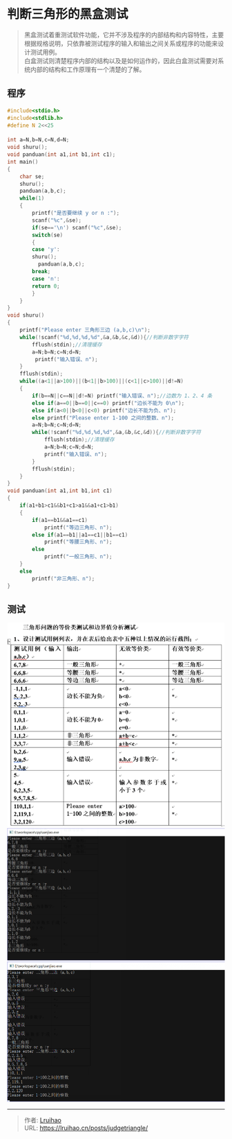 # 判断三角形的黑盒测试

> 黑盒测试着重测试软件功能，它并不涉及程序的内部结构和内容特性，主要根据规格说明，只依靠被测试程序的输入和输出之间关系或程序的功能来设计测试用例。  
白盒测试则清楚程序内部的结构以及是如何运作的，因此白盒测试需要对系统内部的结构和工作原理有一个清楚的了解。

<!--more-->
## 程序

```cpp
#include<stdio.h>
#include<stdlib.h>
#define N 2<<25

int a=N,b=N,c=N,d=N;
void shuru();
void panduan(int a1,int b1,int c1);
int main()
{
    char se;
    shuru();
    panduan(a,b,c);
    while(1)
    {
        printf("是否要继续 y or n :");
        scanf("%c",&se);
        if(se=='\n') scanf("%c",&se);
        switch(se)
        {
        case 'y':
        shuru();
    	  panduan(a,b,c);
        break;
        case 'n':
        return 0;
        }
    }
}
void shuru()
{
    printf("Please enter 三角形三边 (a,b,c)\n");
    while(!scanf("%d,%d,%d,%d",&a,&b,&c,&d)){//判断非数字字符
        fflush(stdin);//清理缓存
        a=N;b=N;c=N;d=N;
    	 printf("输入错误、n");
    }
    fflush(stdin);
    while((a<1||a>100)||(b<1||b>100)||(c<1||c>100)||d!=N)
    {
        if(b==N||c==N||d!=N) printf("输入错误、n");//边数为 1、2、4 条
        else if(a==0||b==0||c==0) printf("边长不能为 0\n");
        else if(a<0||b<0||c<0) printf("边长不能为负、n");
        else printf("Please enter 1-100 之间的整数、n");
        a=N;b=N;c=N;d=N;
        while(!scanf("%d,%d,%d,%d",&a,&b,&c,&d)){//判断非数字字符
            fflush(stdin);//清理缓存
            a=N;b=N;c=N;d=N;
            printf("输入错误、n");
        }
        fflush(stdin);
    }
}
void panduan(int a1,int b1,int c1)
{
    if(a1+b1>c1&&b1+c1>a1&&a1+c1>b1)
    {
        if(a1==b1&&a1==c1)
            printf("等边三角形、n");
        else if(a1==b1||a1==c1||b1==c1)
            printf("等腰三角形、n");
        else
            printf("一般三角形、n");
    }
    else
        printf("非三角形、n");
}
```

## 测试
![测试 1](images/1.png "测试 1")  
![测试 2](images/2.png "测试 2")  
![测试 3](images/3.png "测试 3")  

---

> 作者: [Lruihao](https://github.com/Lruihao)  
> URL: https://lruihao.cn/posts/judgetriangle/  


